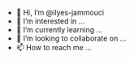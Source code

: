 - 👋 Hi, I’m @ilyes-jammouci
- 👀 I’m interested in ...
- 🌱 I’m currently learning ...
- 💞️ I’m looking to collaborate on ...
- 📫 How to reach me ...

<!---
ilyes-jammouci/ilyes-jammouci is a ✨ special ✨ repository because its `README.md` (this file) appears on your GitHub profile.
You can click the Preview link to take a look at your changes.
--->
